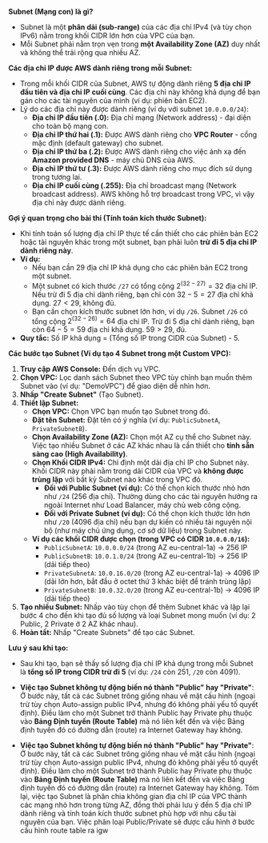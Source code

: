**Subnet (Mạng con) là gì?**

- Subnet là một **phân dải (sub-range)** của các địa chỉ IPv4 (và tùy chọn IPv6) nằm trong khối CIDR lớn hơn của VPC của bạn.
- Mỗi Subnet phải nằm trọn vẹn trong **một Availability Zone (AZ)** duy nhất và không thể trải rộng qua nhiều AZ.

**Các địa chỉ IP được AWS dành riêng trong mỗi Subnet:**

- Trong mỗi khối CIDR của Subnet, AWS tự động dành riêng **5 địa chỉ IP đầu tiên và địa chỉ IP cuối cùng**. Các địa chỉ này không khả dụng để bạn gán cho các tài nguyên của mình (ví dụ: phiên bản EC2).
- Lý do các địa chỉ này được dành riêng (ví dụ với subnet `10.0.0.0/24`):
  - **Địa chỉ IP đầu tiên (.0):** Địa chỉ mạng (Network address) - đại diện cho toàn bộ mạng con.
  - **Địa chỉ IP thứ hai (.1):** Được AWS dành riêng cho **VPC Router** - cổng mặc định (default gateway) cho subnet.
  - **Địa chỉ IP thứ ba (.2):** Được AWS dành riêng cho việc ánh xạ đến **Amazon provided DNS** - máy chủ DNS của AWS.
  - **Địa chỉ IP thứ tư (.3):** Được AWS dành riêng cho mục đích sử dụng trong tương lai.
  - **Địa chỉ IP cuối cùng (.255):** Địa chỉ broadcast mạng (Network broadcast address). AWS không hỗ trợ broadcast trong VPC, vì vậy địa chỉ này được dành riêng.

**Gợi ý quan trọng cho bài thi (Tính toán kích thước Subnet):**

- Khi tính toán số lượng địa chỉ IP thực tế cần thiết cho các phiên bản EC2 hoặc tài nguyên khác trong một subnet, bạn phải luôn **trừ đi 5 địa chỉ IP dành riêng này**.
- **Ví dụ:**
  - Nếu bạn cần 29 địa chỉ IP khả dụng cho các phiên bản EC2 trong một subnet.
  - Một subnet có kích thước `/27` có tổng cộng $2^{(32-27)} = 32$ địa chỉ IP. Nếu trừ đi 5 địa chỉ dành riêng, bạn chỉ còn $32 - 5 = 27$ địa chỉ khả dụng. $27 < 29$, không đủ.
  - Bạn cần chọn kích thước subnet lớn hơn, ví dụ `/26`. Subnet `/26` có tổng cộng $2^{(32-26)} = 64$ địa chỉ IP. Trừ đi 5 địa chỉ dành riêng, bạn còn $64 - 5 = 59$ địa chỉ khả dụng. $59 > 29$, đủ.
- **Quy tắc:** Số IP khả dụng = (Tổng số IP trong CIDR của Subnet) - 5.

**Các bước tạo Subnet (Ví dụ tạo 4 Subnet trong một Custom VPC):**

1.  **Truy cập AWS Console:** Đến dịch vụ VPC.
2.  **Chọn VPC:** Lọc danh sách Subnet theo VPC tùy chỉnh bạn muốn thêm Subnet vào (ví dụ: "DemoVPC") để giao diện dễ nhìn hơn.
3.  **Nhấp "Create Subnet"** (Tạo Subnet).
4.  **Thiết lập Subnet:**
    - **Chọn VPC:** Chọn VPC bạn muốn tạo Subnet trong đó.
    - **Đặt tên Subnet:** Đặt tên có ý nghĩa (ví dụ: `PublicSubnetA`, `PrivateSubnetB`).
    - **Chọn Availability Zone (AZ):** Chọn một AZ cụ thể cho Subnet này. Việc tạo nhiều Subnet ở các AZ khác nhau là cần thiết cho **tính sẵn sàng cao (High Availability)**.
    - **Chọn Khối CIDR IPv4:** Chỉ định một dải địa chỉ IP cho Subnet này. Khối CIDR này phải nằm trong dải CIDR của VPC và **không được trùng lặp** với bất kỳ Subnet nào khác trong VPC đó.
      - **Đối với Public Subnet (ví dụ):** Có thể chọn kích thước nhỏ hơn như `/24` (256 địa chỉ). Thường dùng cho các tài nguyên hướng ra ngoài Internet như Load Balancer, máy chủ web công cộng.
      - **Đối với Private Subnet (ví dụ):** Có thể chọn kích thước lớn hơn như `/20` (4096 địa chỉ) nếu bạn dự kiến có nhiều tài nguyên nội bộ (như máy chủ ứng dụng, cơ sở dữ liệu) trong Subnet này.
    - **Ví dụ các khối CIDR được chọn (trong VPC có CIDR `10.0.0.0/16`):**
      - `PublicSubnetA`: `10.0.0.0/24` (trong AZ eu-central-1a) -> 256 IP
      - `PublicSubnetB`: `10.0.1.0/24` (trong AZ eu-central-1b) -> 256 IP (dải tiếp theo)
      - `PrivateSubnetA`: `10.0.16.0/20` (trong AZ eu-central-1a) -> 4096 IP (dải lớn hơn, bắt đầu ở octet thứ 3 khác biệt để tránh trùng lặp)
      - `PrivateSubnetB`: `10.0.32.0/20` (trong AZ eu-central-1b) -> 4096 IP (dải tiếp theo)
5.  **Tạo nhiều Subnet:** Nhấp vào tùy chọn để thêm Subnet khác và lặp lại bước 4 cho đến khi tạo đủ số lượng và loại Subnet mong muốn (ví dụ: 2 Public, 2 Private ở 2 AZ khác nhau).
6.  **Hoàn tất:** Nhấp "Create Subnets" để tạo các Subnet.

**Lưu ý sau khi tạo:**

- Sau khi tạo, bạn sẽ thấy số lượng địa chỉ IP khả dụng trong mỗi Subnet là **tổng số IP trong CIDR trừ đi 5** (ví dụ: `/24` còn 251, `/20` còn 4091).
- **Việc tạo Subnet không tự động biến nó thành "Public" hay "Private"**: Ở bước này, tất cả các Subnet trông giống nhau về mặt cấu hình (ngoại trừ tùy chọn Auto-assign public IPv4, nhưng đó không phải yếu tố quyết định). Điều làm cho một Subnet trở thành Public hay Private phụ thuộc vào **Bảng Định tuyến (Route Table)** mà nó liên kết đến và việc Bảng định tuyến đó có đường dẫn (route) ra Internet Gateway hay không.

- **Việc tạo Subnet không tự động biến nó thành "Public" hay "Private"**: Ở bước này, tất cả các Subnet trông giống nhau về mặt cấu hình (ngoại trừ tùy chọn Auto-assign public IPv4, nhưng đó không phải yếu tố quyết định). Điều làm cho một Subnet trở thành Public hay Private phụ thuộc vào **Bảng Định tuyến (Route Table)** mà nó liên kết đến và việc Bảng định tuyến đó có đường dẫn (route) ra Internet Gateway hay không.
  Tóm lại, việc tạo Subnet là phân chia không gian địa chỉ IP của VPC thành các mạng nhỏ hơn trong từng AZ, đồng thời phải lưu ý đến 5 địa chỉ IP dành riêng và tính toán kích thước subnet phù hợp với nhu cầu tài nguyên của bạn. Việc phân loại Public/Private sẽ được cấu hình ở bước cấu hình route table ra igw
